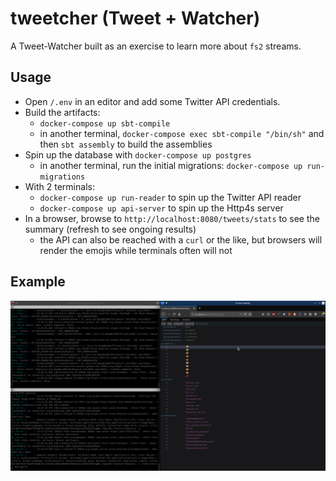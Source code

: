 # tweetcher (Tweet + Watcher)

A Tweet-Watcher built as an exercise to learn more about `fs2` streams.

## Usage

- Open `/.env` in an editor and add some Twitter API credentials.
- Build the artifacts:
  - `docker-compose up sbt-compile`
  - in another terminal, `docker-compose exec sbt-compile "/bin/sh"` and then `sbt assembly` to build the assemblies
- Spin up the database with `docker-compose up postgres`
  - in another terminal, run the initial migrations: `docker-compose up run-migrations`
- With 2 terminals:
  - `docker-compose up run-reader` to spin up the Twitter API reader
  - `docker-compose up api-server` to spin up the Http4s server
- In a browser, browse to `http://localhost:8080/tweets/stats` to see the summary (refresh to see ongoing results)
  - the API can also be reached with a `curl` or the like, but browsers will render the emojis while terminals often will not

## Example

![Sample](https://github.com/jtarricone/tweetcher/blob/master/misc/example.png)
